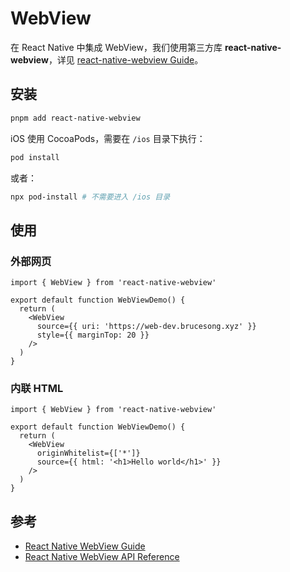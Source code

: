 # WebView

在 React Native 中集成 WebView，我们使用第三方库 **react-native-webview**，详见 [react-native-webview Guide](https://github.com/react-native-webview/react-native-webview/blob/master/docs/Getting-Started.md)。

## 安装

```bash
pnpm add react-native-webview
```

iOS 使用 CocoaPods，需要在 `/ios` 目录下执行：

```bash
pod install
```

或者：

```bash
npx pod-install # 不需要进入 /ios 目录
```

## 使用

### 外部网页

```tsx
import { WebView } from 'react-native-webview'

export default function WebViewDemo() {
  return (
    <WebView
      source={{ uri: 'https://web-dev.brucesong.xyz' }}
      style={{ marginTop: 20 }}
    />
  )
}
```

### 内联 HTML

```tsx
import { WebView } from 'react-native-webview'

export default function WebViewDemo() {
  return (
    <WebView
      originWhitelist={['*']}
      source={{ html: '<h1>Hello world</h1>' }}
    />
  )
}
```

## 参考

- [React Native WebView Guide](https://github.com/react-native-webview/react-native-webview/blob/master/docs/Guide.md)
- [React Native WebView API Reference](https://github.com/react-native-webview/react-native-webview/blob/master/docs/Reference.md)
